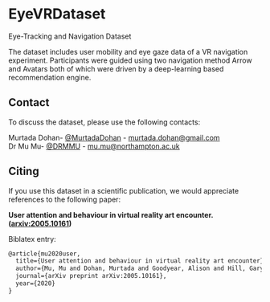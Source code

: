# EyeVRDataset
Eye-Tracking and Navigation Dataset

The dataset includes user mobility and eye gaze data of a VR navigation experiment. Participants were guided using two navigation method Arrow and Avatars both of which were driven by a deep-learning based recommendation engine.

## Contact
To discuss the dataset, please use the following contacts:

Murtada Dohan- [@MurtadaDohan](https://twitter.com/MurtadaDohan) - murtada.dohan@gmail.com
<br/>
Dr Mu Mu- [@DRMMU](https://twitter.com/DRMMU) - mu.mu@northampton.ac.uk

## Citing 
If you use this dataset in a scientific publication, we would appreciate references to the following paper:

**User attention and behaviour in virtual reality art encounter. ([arxiv:2005.10161](https://arxiv.org/abs/2005.10161))**

Biblatex entry:
```latex
@article{mu2020user,
  title={User attention and behaviour in virtual reality art encounter},
  author={Mu, Mu and Dohan, Murtada and Goodyear, Alison and Hill, Gary and Johns, Cleyon and Mauthe, Andreas},
  journal={arXiv preprint arXiv:2005.10161},
  year={2020}
}
```
